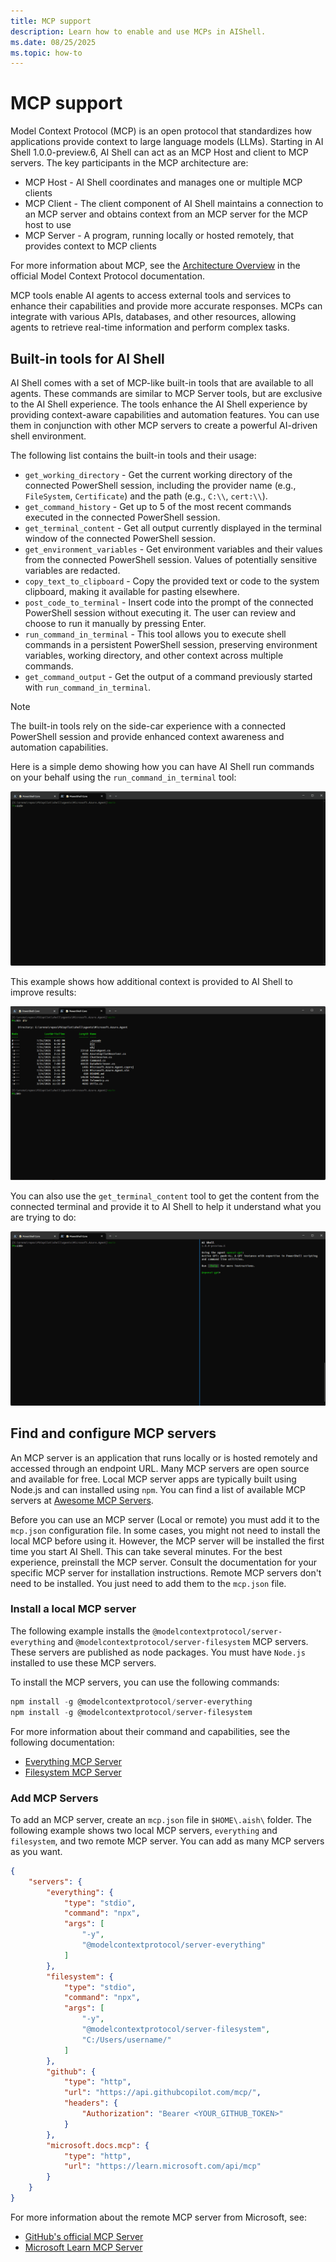 ```yaml
---
title: MCP support
description: Learn how to enable and use MCPs in AIShell.
ms.date: 08/25/2025
ms.topic: how-to
---
```

# MCP support

Model Context Protocol (MCP) is an open protocol that standardizes how applications provide context
to large language models (LLMs). Starting in AI Shell 1.0.0-preview.6, AI Shell can act as an MCP
Host and client to MCP servers. The key participants in the MCP architecture are:

- MCP Host - AI Shell coordinates and manages one or multiple MCP clients
- MCP Client - The client component of AI Shell maintains a connection to an MCP server and obtains
  context from an MCP server for the MCP host to use
- MCP Server - A program, running locally or hosted remotely, that provides context to MCP clients

For more information about MCP, see the [Architecture Overview][06] in the official Model Context
Protocol documentation.

MCP tools enable AI agents to access external tools and services to enhance their capabilities and
provide more accurate responses. MCPs can integrate with various APIs, databases, and other
resources, allowing agents to retrieve real-time information and perform complex tasks.

## Built-in tools for AI Shell

AI Shell comes with a set of MCP-like built-in tools that are available to all agents. These
commands are similar to MCP Server tools, but are exclusive to the AI Shell experience. The tools
enhance the AI Shell experience by providing context-aware capabilities and automation features.
You can use them in conjunction with other MCP servers to create a powerful AI-driven shell
environment.

The following list contains the built-in tools and their usage:

- `get_working_directory` - Get the current working directory of the connected PowerShell session,
  including the provider name (e.g., `FileSystem`, `Certificate`) and the path (e.g., `C:\\`,
  `cert:\\`).
- `get_command_history` - Get up to 5 of the most recent commands executed in the connected
  PowerShell session.
- `get_terminal_content` - Get all output currently displayed in the terminal window of the
  connected PowerShell session.
- `get_environment_variables` - Get environment variables and their values from the connected
  PowerShell session. Values of potentially sensitive variables are redacted.
- `copy_text_to_clipboard` - Copy the provided text or code to the system clipboard, making it
  available for pasting elsewhere.
- `post_code_to_terminal` - Insert code into the prompt of the connected PowerShell session without
  executing it. The user can review and choose to run it manually by pressing Enter.
- `run_command_in_terminal` - This tool allows you to execute shell commands in a persistent
  PowerShell session, preserving environment variables, working directory, and other context across
  multiple commands.
- `get_command_output` - Get the output of a command previously started with
  `run_command_in_terminal`.

> [!NOTE]
> The built-in tools rely on the side-car experience with a connected PowerShell session and provide
> enhanced context awareness and automation capabilities.

Here is a simple demo showing how you can have AI Shell run commands on your behalf using the
`run_command_in_terminal` tool:

![Have the MCP run a command in terminal for you.][09]

This example shows how additional context is provided to AI Shell to improve results:

![Getting more context with built-in tools.][07]

You can also use the `get_terminal_content` tool to get the content from the connected terminal and
provide it to AI Shell to help it understand what you are trying to do:

![Getting content from the terminal for output created before AI Shell started.][08]

## Find and configure MCP servers

An MCP server is an application that runs locally or is hosted remotely and accessed through an
endpoint URL. Many MCP servers are open source and available for free. Local MCP server apps are
typically built using Node.js and can installed using `npm`. You can find a list of available MCP
servers at [Awesome MCP Servers][03].

Before you can use an MCP server (Local or remote) you must add it to the `mcp.json` configuration
file. In some cases, you might not need to install the local MCP before using it. However, the MCP
server will be installed the first time you start AI Shell. This can take several minutes. For the
best experience, preinstall the MCP server. Consult the documentation for your specific MCP server
for installation instructions. Remote MCP servers don't need to be installed. You just need to add
them to the `mcp.json` file.

### Install a local MCP server

The following example installs the `@modelcontextprotocol/server-everything` and
`@modelcontextprotocol/server-filesystem` MCP servers. These servers are published as node
packages. You must have `Node.js` installed to use these MCP servers.

To install the MCP servers, you can use the following commands:

```powershell
npm install -g @modelcontextprotocol/server-everything
npm install -g @modelcontextprotocol/server-filesystem
```

For more information about their command and capabilities, see the following documentation:

- [Everything MCP Server][04]
- [Filesystem MCP Server][05]

### Add MCP Servers

To add an MCP server, create an `mcp.json` file in `$HOME\.aish\` folder. The following example
shows two local MCP servers, `everything` and `filesystem`, and two remote MCP server. You can add
as many MCP servers as you want.

```json
{
    "servers": {
        "everything": {
            "type": "stdio",
            "command": "npx",
            "args": [
                "-y",
                "@modelcontextprotocol/server-everything"
            ]
        },
        "filesystem": {
            "type": "stdio",
            "command": "npx",
            "args": [
                "-y",
                "@modelcontextprotocol/server-filesystem",
                "C:/Users/username/"
            ]
        },
        "github": {
            "type": "http",
            "url": "https://api.githubcopilot.com/mcp/",
            "headers": {
                "Authorization": "Bearer <YOUR_GITHUB_TOKEN>"
            }
        },
        "microsoft.docs.mcp": {
            "type": "http",
            "url": "https://learn.microsoft.com/api/mcp"
        }
    }
}
```

For more information about the remote MCP server from Microsoft, see:

- [GitHub's official MCP Server][02]
- [Microsoft Learn MCP Server][01]

<!-- link references -->
[01]: /training/support/mcp
[02]: https://github.com/github/github-mcp-server
[03]: https://mcpservers.org/
[04]: https://mcpservers.org/servers/modelcontextprotocol/everything
[05]: https://mcpservers.org/servers/modelcontextprotocol/filesystem
[06]: https://modelcontextprotocol.io/docs/learn/architecture
[07]: media/mcp-support/openai-agent-context.gif
[08]: media/mcp-support/openai-agent-get.gif
[09]: media/mcp-support/openai-agent-run.gif

